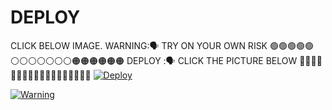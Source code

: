 # DEPLOY
CLICK BELOW IMAGE.
WARNING:🗣️ TRY ON YOUR OWN RISK
🟢🟢🟢🟢🟢⚪⚪⚪⚪⚪⚪⚪🟠🟠🟠🟠🟠🟠
DEPLOY :🗣️ CLICK THE PICTURE BELOW
💚💚💚💚💚🤍🤍🤍🤍🤍🤍🤍🧡🧡🧡🧡🧡🧡
[![Deploy](https://telegra.ph/file/fc1682d169a6515d23072.jpg)](https://heroku.com/deploy)

[![Warning](https://telegra.ph/file/dc71fb38a36019cdc3523.jpg)](https://telegra.ph/file/cc72d9334a476c68c41b9.mp4 "CopyLeft Credit video")

